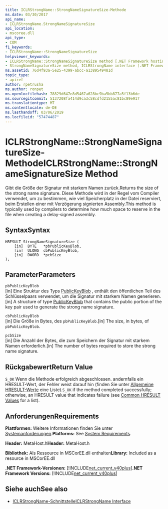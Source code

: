 ```yaml
---
title: ICLRStrongName::StrongNameSignatureSize-Methode
ms.date: 03/30/2017
api_name:
- ICLRStrongName.StrongNameSignatureSize
api_location:
- mscoree.dll
api_type:
- COM
f1_keywords:
- ICLRStrongName::StrongNameSignatureSize
helpviewer_keywords:
- ICLRStrongName::StrongNameSignatureSize method [.NET Framework hosting]
- StrongNameSignatureSize method, ICLRStrongName interface [.NET Framework hosting]
ms.assetid: 76d4f93a-5e25-4399-abcc-a1389549481d
topic_type:
- apiref
author: rpetrusha
ms.author: ronpet
ms.openlocfilehash: 78829d647e8d5467a628bc9ba5bb877a5f13b6de
ms.sourcegitcommit: 5137208fa414d9ca3c58cdfd2155ac81bc89e917
ms.translationtype: MT
ms.contentlocale: de-DE
ms.lasthandoff: 03/06/2019
ms.locfileid: "57474487"
---
```

# <a name="iclrstrongnamestrongnamesignaturesize-method"></a><span data-ttu-id="1c90b-102">ICLRStrongName::StrongNameSignatureSize-Methode</span><span class="sxs-lookup"><span data-stu-id="1c90b-102">ICLRStrongName::StrongNameSignatureSize Method</span></span>
<span data-ttu-id="1c90b-103">Gibt die Größe der Signatur mit starkem Namen zurück.</span><span class="sxs-lookup"><span data-stu-id="1c90b-103">Returns the size of the strong name signature.</span></span> <span data-ttu-id="1c90b-104">Diese Methode wird in der Regel vom Compiler verwendet, um zu bestimmen, wie viel Speicherplatz in der Datei reserviert, beim Erstellen einer mit Verzögerung signierten Assembly.</span><span class="sxs-lookup"><span data-stu-id="1c90b-104">This method is typically used by compilers to determine how much space to reserve in the file when creating a delay-signed assembly.</span></span>  
  
## <a name="syntax"></a><span data-ttu-id="1c90b-105">Syntax</span><span class="sxs-lookup"><span data-stu-id="1c90b-105">Syntax</span></span>  
  
```  
HRESULT StrongNameSignatureSize (   
    [in]  BYTE   *pbPublicKeyBlob,  
    [in]  ULONG  cbPublicKeyBlob,   
    [in]  DWORD  *pcbSize  
);   
```  
  
## <a name="parameters"></a><span data-ttu-id="1c90b-106">Parameter</span><span class="sxs-lookup"><span data-stu-id="1c90b-106">Parameters</span></span>  
 `pbPublicKeyBlob`  
 <span data-ttu-id="1c90b-107">[in] Eine Struktur des Typs [PublicKeyBlob](../../../../docs/framework/unmanaged-api/strong-naming/publickeyblob-structure.md) , enthält den öffentlichen Teil des Schlüsselpaars verwendet, um die Signatur mit starkem Namen generieren.</span><span class="sxs-lookup"><span data-stu-id="1c90b-107">[in] A structure of type [PublicKeyBlob](../../../../docs/framework/unmanaged-api/strong-naming/publickeyblob-structure.md) that contains the public portion of the key pair used to generate the strong name signature.</span></span>  
  
 `cbPublicKeyBlob`  
 <span data-ttu-id="1c90b-108">[in] Die Größe in Bytes, des `pbPublicKeyBlob`.</span><span class="sxs-lookup"><span data-stu-id="1c90b-108">[in] The size, in bytes, of `pbPublicKeyBlob`.</span></span>  
  
 `pcbSize`  
 <span data-ttu-id="1c90b-109">[in] Die Anzahl der Bytes, die zum Speichern der Signatur mit starkem Namen erforderlich.</span><span class="sxs-lookup"><span data-stu-id="1c90b-109">[in] The number of bytes required to store the strong name signature.</span></span>  
  
## <a name="return-value"></a><span data-ttu-id="1c90b-110">Rückgabewert</span><span class="sxs-lookup"><span data-stu-id="1c90b-110">Return Value</span></span>  
 <span data-ttu-id="1c90b-111">`S_OK` Wenn die Methode erfolgreich abgeschlossen. andernfalls ein HRESULT-Wert, der Fehler weist darauf hin (finden Sie unter [Allgemeine HRESULT-Werte](https://go.microsoft.com/fwlink/?LinkId=213878) eine Liste).</span><span class="sxs-lookup"><span data-stu-id="1c90b-111">`S_OK` if the method completed successfully; otherwise, an HRESULT value that indicates failure (see [Common HRESULT Values](https://go.microsoft.com/fwlink/?LinkId=213878) for a list).</span></span>  
  
## <a name="requirements"></a><span data-ttu-id="1c90b-112">Anforderungen</span><span class="sxs-lookup"><span data-stu-id="1c90b-112">Requirements</span></span>  
 <span data-ttu-id="1c90b-113">**Plattformen:** Weitere Informationen finden Sie unter [Systemanforderungen](../../../../docs/framework/get-started/system-requirements.md).</span><span class="sxs-lookup"><span data-stu-id="1c90b-113">**Platforms:** See [System Requirements](../../../../docs/framework/get-started/system-requirements.md).</span></span>  
  
 <span data-ttu-id="1c90b-114">**Header:** MetaHost.h</span><span class="sxs-lookup"><span data-stu-id="1c90b-114">**Header:** MetaHost.h</span></span>  
  
 <span data-ttu-id="1c90b-115">**Bibliothek:** Als Ressource in MSCorEE.dll enthalten</span><span class="sxs-lookup"><span data-stu-id="1c90b-115">**Library:** Included as a resource in MSCorEE.dll</span></span>  
  
 <span data-ttu-id="1c90b-116">**.NET Framework-Versionen:** [!INCLUDE[net_current_v40plus](../../../../includes/net-current-v40plus-md.md)]</span><span class="sxs-lookup"><span data-stu-id="1c90b-116">**.NET Framework Versions:** [!INCLUDE[net_current_v40plus](../../../../includes/net-current-v40plus-md.md)]</span></span>  
  
## <a name="see-also"></a><span data-ttu-id="1c90b-117">Siehe auch</span><span class="sxs-lookup"><span data-stu-id="1c90b-117">See also</span></span>
- [<span data-ttu-id="1c90b-118">ICLRStrongName-Schnittstelle</span><span class="sxs-lookup"><span data-stu-id="1c90b-118">ICLRStrongName Interface</span></span>](../../../../docs/framework/unmanaged-api/hosting/iclrstrongname-interface.md)
